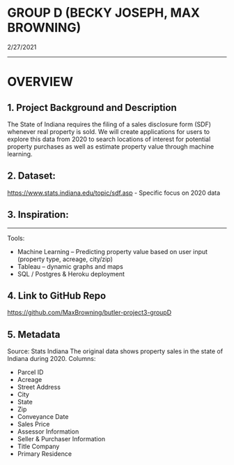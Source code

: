 #  GROUP D (BECKY JOSEPH, MAX BROWNING)
2/27/2021

--------------------------------------------------------------------------------------------------------------------------------------------------------------------------------------
# OVERVIEW

## 1.	Project Background and Description
The State of Indiana requires the filing of a sales disclosure form (SDF) whenever real property is sold. We will create applications for users to explore this data from 2020 to search locations of interest for potential property purchases as well as estimate property value through machine learning.
## 2.	Dataset:
https://www.stats.indiana.edu/topic/sdf.asp - Specific focus on 2020 data
## 3.	Inspiration:
--------------------------------------------------------------------------------------------------------------------------------------------------------------------------------------
Tools:
  - Machine Learning 
  – Predicting property value based on user input (property type, acreage, city/zip)
  - Tableau – dynamic graphs and maps
  - SQL / Postgres & Heroku deployment

## 4.	Link to GitHub Repo
https://github.com/MaxBrowning/butler-project3-groupD
## 5.	Metadata
Source: Stats Indiana
The original data shows property sales in the state of Indiana during 2020.
Columns: 
  -	Parcel ID
  -	Acreage
  -	Street Address
  -	City
  -	State
  -	Zip
  -	Conveyance Date
  -	Sales Price
  -	Assessor Information
  -	Seller & Purchaser Information
  -	Title Company
  -	Primary Residence
